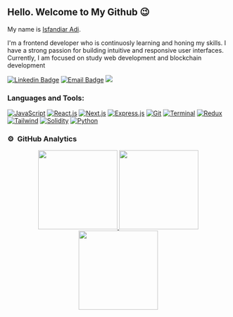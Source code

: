 ## Hello. Welcome to My Github 😉

My name is [Isfandiar Adi](https://github.com/isfndiar).

I'm a frontend developer who is continuosly learning and honing my skills. I have a strong passion for building intuitive and responsive user interfaces. Currently, I am focused on study web development and blockchain development

[![Linkedin Badge](https://img.shields.io/badge/-LinkedIn-0e76a8?style=flat-square&logo=Linkedin&logoColor=white)](https://www.linkedin.com/in/isfandiar-adi-048796253/)
[![Email Badge](https://img.shields.io/badge/-Email-0e76a8?style=flat-square&logo=Gmail&logoColor=white)](mailto:isfandiaradi21@gmail.com)
![](https://komarev.com/ghpvc/?username=isfndiar)

### Languages and Tools:

[![JavaScript](https://img.shields.io/badge/JavaScript-%2320232a.svg?style=for-the-badge&logo=javascript&logoColor=%2361DAFB)](https://developer.mozilla.org/en-US/docs/Web/JavaScript)
[![React.js](https://img.shields.io/badge/React.js-%2320232a.svg?style=for-the-badge&logo=react&logoColor=%2361DAFB)](https://reactjs.org/)
[![Next.js](https://img.shields.io/badge/Next.js-%2320232a.svg?style=for-the-badge&logo=next.js&logoColor=%2361DAFB)](https://nextjs.org/)
[![Express.js](https://img.shields.io/badge/Express.js-%2320232a.svg?style=for-the-badge&logo=express&logoColor=%2361DAFB)](https://expressjs.com/)
[![Git](https://img.shields.io/badge/Git-%2320232a.svg?style=for-the-badge&logo=git&logoColor=%2361DAFB)](https://git-scm.com/)
[![Terminal](https://img.shields.io/badge/Terminal-%2320232a.svg?style=for-the-badge&logo=terminal&logoColor=%2361DAFB)](https://en.wikipedia.org/wiki/Command-line_interface)
[![Redux](https://img.shields.io/badge/Redux-%2320232a.svg?style=for-the-badge&logo=redux&logoColor=%2361DAFB)](https://redux.js.org/)
[![Tailwind](https://img.shields.io/badge/tailwindcss-%2320232a?logo=tailwindcss&style=for-the-badge&logoColor=%2361DAFB)](https://tailwindcss.com)
[![Solidity](https://img.shields.io/badge/solidity-%2320232a?logo=solidity&style=for-the-badge&logoColor=%2361DAFB)](https://soliditylang.org/)
[![Python](https://img.shields.io/badge/python-%2320232a?logo=python&style=for-the-badge&logoColor=%2361DAFB)](https://www.python.org/)

### ⚙️ &nbsp;GitHub Analytics

<p align="center">
<a href="https://github.com/isfndiar">
  <img height="180em" src="https://github-readme-stats-eight-theta.vercel.app/api?username=isfndiar&show_icons=true&theme=tokyonight&include_all_commits=true&count_private=true&hide_border=true"/>
  <img height="180em" src="https://github-readme-stats-eight-theta.vercel.app/api/top-langs/?username=isfndiar&hide_border=true&cache_seconds=1800&layout=compact&langs_count=8&theme=tokyonight"/> 
  <br/>
  <img height="180em" src="https://github-readme-streak-stats.herokuapp.com/?user=isfndiar&theme=buefy-dark&hide_border=true&background=1a1b27"/>
  </a>
</p>
